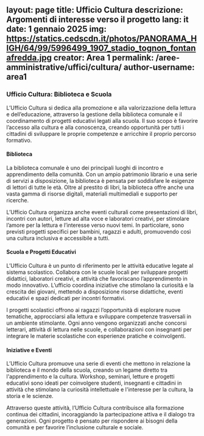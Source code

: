 layout: page
title: Ufficio Cultura
descrizione: Argomenti di interesse verso il progetto
lang: it
date: 1 gennaio 2025
img: https://statics.cedscdn.it/photos/PANORAMA_HIGH/64/99/5996499_1907_stadio_tognon_fontanafredda.jpg
creator: Area 1
permalink: /aree-amministrative/uffici/cultura/
author-username: area1
---
### **Ufficio Cultura: Biblioteca e Scuola**  

L’Ufficio Cultura si dedica alla promozione e alla valorizzazione della lettura e dell’educazione, attraverso la gestione della biblioteca comunale e il coordinamento di progetti educativi legati alla scuola. Il suo scopo è favorire l’accesso alla cultura e alla conoscenza, creando opportunità per tutti i cittadini di sviluppare le proprie competenze e arricchire il proprio percorso formativo.  

#### **Biblioteca**  
La biblioteca comunale è uno dei principali luoghi di incontro e apprendimento della comunità. Con un ampio patrimonio librario e una serie di servizi a disposizione, la biblioteca è pensata per soddisfare le esigenze di lettori di tutte le età. Oltre al prestito di libri, la biblioteca offre anche una vasta gamma di risorse digitali, materiali multimediali e supporto per ricerche.  

L’Ufficio Cultura organizza anche eventi culturali come presentazioni di libri, incontri con autori, letture ad alta voce e laboratori creativi, per stimolare l’amore per la lettura e l’interesse verso nuovi temi. In particolare, sono previsti progetti specifici per bambini, ragazzi e adulti, promuovendo così una cultura inclusiva e accessibile a tutti.  

#### **Scuola e Progetti Educativi**  
L’Ufficio Cultura è un punto di riferimento per le attività educative legate al sistema scolastico. Collabora con le scuole locali per sviluppare progetti didattici, laboratori creativi, e attività che favoriscano l’apprendimento in modo innovativo. L’ufficio coordina iniziative che stimolano la curiosità e la crescita dei giovani, mettendo a disposizione risorse didattiche, eventi educativi e spazi dedicati per incontri formativi.  

I progetti scolastici offrono ai ragazzi l’opportunità di esplorare nuove tematiche, approcciarsi alla lettura e sviluppare competenze trasversali in un ambiente stimolante. Ogni anno vengono organizzati anche concorsi letterari, attività di lettura nelle scuole, e collaborazioni con insegnanti per integrare le materie scolastiche con esperienze pratiche e coinvolgenti.  

#### **Iniziative e Eventi**  
L’Ufficio Cultura promuove una serie di eventi che mettono in relazione la biblioteca e il mondo della scuola, creando un legame diretto tra l'apprendimento e la cultura. Workshop, seminari, letture e progetti educativi sono ideati per coinvolgere studenti, insegnanti e cittadini in attività che stimolano la curiosità intellettuale e l'interesse per la cultura, la storia e le scienze.  

Attraverso queste attività, l’Ufficio Cultura contribuisce alla formazione continua dei cittadini, incoraggiando la partecipazione attiva e il dialogo tra generazioni. Ogni progetto è pensato per rispondere ai bisogni della comunità e per favorire l’inclusione culturale e sociale.  
